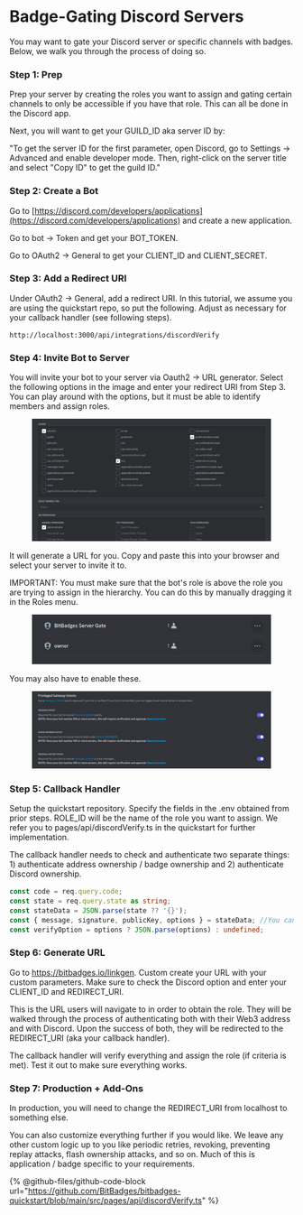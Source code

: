 # Badge-Gating Discord Servers

You may want to gate your Discord server or specific channels with badges. Below, we walk you through the process of doing so.

### Step 1: Prep

Prep your server by creating the roles you want to assign and gating certain channels to only be accessible if you have that role. This can all be done in the Discord app.

Next, you will want to get your GUILD\_ID aka server ID by:

"To get the server ID for the first parameter, open Discord, go to Settings → Advanced and enable developer mode. Then, right-click on the server title and select "Copy ID" to get the guild ID."

### Step 2: Create a Bot

Go to [https://discord.com/developers/applications](https://discord.com/developers/applications) and create a new application.

Go to bot -> Token and get your BOT\_TOKEN.

Go to OAuth2 -> General to get your CLIENT\_ID and CLIENT\_SECRET.

### Step 3: Add a Redirect URI

Under OAuth2 -> General, add a redirect URI. In this tutorial, we assume you are using the quickstart repo, so put the following. Adjust as necessary for your callback handler (see following steps).

```shellscript
http://localhost:3000/api/integrations/discordVerify
```

### Step 4: Invite Bot to Server

You will invite your bot to your server via Oauth2 -> URL generator. Select the following options in the image and enter your redirect URI from Step 3. You can play around with the options, but it must be able to identify members and assign roles.

<figure><img src="../../.gitbook/assets/image (58).png" alt=""><figcaption></figcaption></figure>

It will generate a URL for you. Copy and paste this into your browser and select your server to invite it to.

IMPORTANT: You must make sure that the bot's role is above the role you are trying to assign in the hierarchy. You can do this by manually dragging it in the Roles menu.

<figure><img src="../../.gitbook/assets/image (1).png" alt=""><figcaption></figcaption></figure>

You may also have to enable these.

<figure><img src="../../.gitbook/assets/image (59).png" alt=""><figcaption></figcaption></figure>

### Step 5: Callback Handler

Setup the quickstart repository. Specify the fields in the .env obtained from prior steps. ROLE\_ID will be the name of the role you want to assign. We refer you to pages/api/discordVerify.ts in the quickstart for further implementation.&#x20;

The callback handler needs to check and authenticate two separate things: 1) authenticate address ownership / badge ownership and 2) authenticate Discord ownership.

```typescript
const code = req.query.code;
const state = req.query.state as string;
const stateData = JSON.parse(state ?? '{}');
const { message, signature, publicKey, options } = stateData; //You can also check the verificationResponse.success field to see if the message was verified on the clientside but this value should not be trusted.
const verifyOption = options ? JSON.parse(options) : undefined;
```

### Step 6: Generate URL

Go to https://bitbadges.io/linkgen. Custom create your URL with your custom parameters. Make sure to check the Discord option and enter your CLIENT\_ID and REDIRECT\_URI.

This is the URL users will navigate to in order to obtain the role. They will be walked through the process of authenticating both with their Web3 address and with Discord. Upon the success of both, they will be redirected to the REDIRECT\_URI (aka your callback handler).

The callback handler will verify everything and assign the role (if criteria is met). Test it out to make sure everything works.

### Step 7: Production + Add-Ons

In production, you will need to change the REDIRECT\_URI from localhost to something else.&#x20;

You can also customize everything further if you would like. We leave any other custom logic up to you like periodic retries, revoking, preventing replay attacks, flash ownership attacks, and so on. Much of this is application / badge specific to your requirements.&#x20;





{% @github-files/github-code-block url="https://github.com/BitBadges/bitbadges-quickstart/blob/main/src/pages/api/discordVerify.ts" %}
